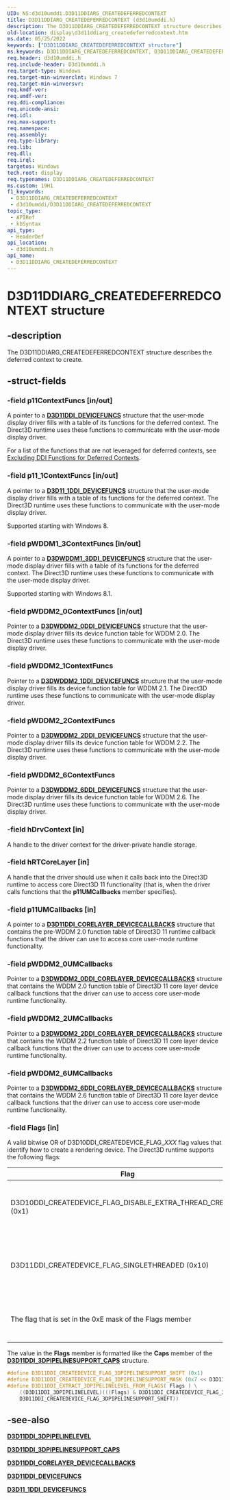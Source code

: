 ```yaml
---
UID: NS:d3d10umddi.D3D11DDIARG_CREATEDEFERREDCONTEXT
title: D3D11DDIARG_CREATEDEFERREDCONTEXT (d3d10umddi.h)
description: The D3D11DDIARG_CREATEDEFERREDCONTEXT structure describes the deferred context to create.
old-location: display\d3d11ddiarg_createdeferredcontext.htm
ms.date: 05/25/2022
keywords: ["D3D11DDIARG_CREATEDEFERREDCONTEXT structure"]
ms.keywords: D3D11DDIARG_CREATEDEFERREDCONTEXT, D3D11DDIARG_CREATEDEFERREDCONTEXT structure [Display Devices], UMDisplayDriver_Dx11param_Structs_c66ddced-4073-4400-8142-4464ceadad74.xml, d3d10umddi/D3D11DDIARG_CREATEDEFERREDCONTEXT, display.d3d11ddiarg_createdeferredcontext
req.header: d3d10umddi.h
req.include-header: D3d10umddi.h
req.target-type: Windows
req.target-min-winverclnt: Windows 7
req.target-min-winversvr: 
req.kmdf-ver: 
req.umdf-ver: 
req.ddi-compliance: 
req.unicode-ansi: 
req.idl: 
req.max-support: 
req.namespace: 
req.assembly: 
req.type-library: 
req.lib: 
req.dll: 
req.irql: 
targetos: Windows
tech.root: display
req.typenames: D3D11DDIARG_CREATEDEFERREDCONTEXT
ms.custom: 19H1
f1_keywords:
 - D3D11DDIARG_CREATEDEFERREDCONTEXT
 - d3d10umddi/D3D11DDIARG_CREATEDEFERREDCONTEXT
topic_type:
 - APIRef
 - kbSyntax
api_type:
 - HeaderDef
api_location:
 - d3d10umddi.h
api_name:
 - D3D11DDIARG_CREATEDEFERREDCONTEXT
---
```


# D3D11DDIARG_CREATEDEFERREDCONTEXT structure

## -description

The D3D11DDIARG_CREATEDEFERREDCONTEXT structure describes the deferred context to create.

## -struct-fields

### -field p11ContextFuncs [in/out]

A pointer to a [**D3D11DDI_DEVICEFUNCS**](ns-d3d10umddi-d3d11ddi_devicefuncs.md) structure that the user-mode display driver fills with a table of its functions for the deferred context. The Direct3D runtime uses these functions to communicate with the user-mode display driver.

For a list of the functions that are not leveraged for deferred contexts, see [Excluding DDI Functions for Deferred Contexts](/windows-hardware/drivers/display/excluding-ddi-functions-for-deferred-contexts).

### -field p11_1ContextFuncs [in/out]

A pointer to a [**D3D11_1DDI_DEVICEFUNCS**](ns-d3d10umddi-d3d11_1ddi_devicefuncs.md) structure that the user-mode display driver fills with a table of its functions for the deferred context. The Direct3D runtime uses these functions to communicate with the user-mode display driver.

Supported starting with Windows 8.

### -field pWDDM1_3ContextFuncs [in/out]

A pointer to a [**D3DWDDM1_3DDI_DEVICEFUNCS**](ns-d3d10umddi-d3dwddm1_3ddi_devicefuncs.md) structure that the user-mode display driver fills with a table of its functions for the deferred context. The Direct3D runtime uses these functions to communicate with the user-mode display driver.

Supported starting with Windows 8.1.

### -field pWDDM2_0ContextFuncs [in/out]

Pointer to a [**D3DWDDM2_0DDI_DEVICEFUNCS**](ns-d3d10umddi-d3dwddm2_0ddi_devicefuncs.md) structure that the user-mode display driver fills its device function table for WDDM 2.0. The Direct3D runtime uses these functions to communicate with the user-mode display driver.

### -field pWDDM2_1ContextFuncs

Pointer to a [**D3DWDDM2_1DDI_DEVICEFUNCS**](ns-d3d10umddi-d3dwddm2_1ddi_devicefuncs.md) structure that the user-mode display driver fills its device function table for WDDM 2.1. The Direct3D runtime uses these functions to communicate with the user-mode display driver.

### -field pWDDM2_2ContextFuncs

Pointer to a [**D3DWDDM2_2DDI_DEVICEFUNCS**](ns-d3d10umddi-d3dwddm2_2ddi_devicefuncs.md) structure that the user-mode display driver fills its device function table for WDDM 2.2. The Direct3D runtime uses these functions to communicate with the user-mode display driver.

### -field pWDDM2_6ContextFuncs

Pointer to a [**D3DWDDM2_6DDI_DEVICEFUNCS**](ns-d3d10umddi-d3dwddm2_6ddi_devicefuncs.md) structure that the user-mode display driver fills its device function table for WDDM 2.6. The Direct3D runtime uses these functions to communicate with the user-mode display driver.

### -field hDrvContext [in]

A handle to the driver context for the driver-private handle storage.

### -field hRTCoreLayer [in]

A handle that the driver should use when it calls back into the Direct3D runtime to access core Direct3D 11 functionality (that is, when the driver calls functions that the **p11UMCallbacks** member specifies).

### -field p11UMCallbacks [in]

A pointer to a [**D3D11DDI_CORELAYER_DEVICECALLBACKS**](ns-d3d10umddi-d3d11ddi_corelayer_devicecallbacks.md) structure that contains the pre-WDDM 2.0 function table of Direct3D 11 runtime callback functions that the driver can use to access core user-mode runtime functionality.

### -field pWDDM2_0UMCallbacks

Pointer to a [**D3DWDDM2_0DDI_CORELAYER_DEVICECALLBACKS**](ns-d3d10umddi-d3dwddm2_0ddi_corelayer_devicecallbacks.md) structure that contains the WDDM 2.0 function table of Direct3D 11 core layer device callback functions that the driver can use to access core user-mode runtime functionality.

### -field pWDDM2_2UMCallbacks

Pointer to a [**D3DWDDM2_2DDI_CORELAYER_DEVICECALLBACKS**](ns-d3d10umddi-d3dwddm2_2ddi_corelayer_devicecallbacks.md) structure that contains the WDDM 2.2 function table of Direct3D 11 core layer device callback functions that the driver can use to access core user-mode runtime functionality.

### -field pWDDM2_6UMCallbacks

Pointer to a [**D3DWDDM2_6DDI_CORELAYER_DEVICECALLBACKS**](ns-d3d10umddi-d3dwddm2_6ddi_corelayer_devicecallbacks.md) structure that contains the WDDM 2.6 function table of Direct3D 11 core layer device callback functions that the driver can use to access core user-mode runtime functionality.

### -field Flags [in]

A valid bitwise OR of D3D10DDI_CREATEDEVICE_FLAG_*XXX* flag values that identify how to create a rendering device. The Direct3D runtime supports the following flags:  

| Flag | Meaning |
| ---- | ------- |
| D3D10DDI_CREATEDEVICE_FLAG_DISABLE_EXTRA_THREAD_CREATION (0x1) | When set, the user-mode display driver should not run multiple threads simultaneously when it processes calls to its functions from the Direct3D runtime. A driver can typically start and run multiple threads to process operations faster, unless D3D10DDI_CREATEDEVICE_FLAG_DISABLE_EXTRA_THREAD_CREATION is set. |
| D3D11DDI_CREATEDEVICE_FLAG_SINGLETHREADED (0x10) | This flag informs the user-mode display driver that the application is single threaded. The Direct3D version 11 runtime allows multiple application threads to enter the driver if the driver allows this mode of operation. However, not all applications can run multiple threads. If this flag is set, the driver will not expect multiple threads to enter it and run simultaneously. The driver can avoid synchronization if this flag is present. |
| The flag that is set in the 0xE mask of the Flags member | This flag represents the level of 3-D pipeline that the driver should support for the display device. The driver uses the following constant and macros to extract one of the values from the [**D3D11DDI_3DPIPELINELEVEL**](ne-d3d10umddi-d3d11ddi_3dpipelinelevel.md) enumeration that represent the 3-D pipeline level to support. |

The value in the **Flags** member is formatted like the **Caps** member of the [**D3D11DDI_3DPIPELINESUPPORT_CAPS**](ns-d3d10umddi-d3d11ddi_3dpipelinesupport_caps.md) structure.

```cpp
#define D3D11DDI_CREATEDEVICE_FLAG_3DPIPELINESUPPORT_SHIFT (0x1)
#define D3D11DDI_CREATEDEVICE_FLAG_3DPIPELINESUPPORT_MASK (0x7 << D3D11DDI_CREATEDEVICE_FLAG_3DPIPELINESUPPORT_SHIFT)
#define D3D11DDI_EXTRACT_3DPIPELINELEVEL_FROM_FLAGS( Flags ) \
    ((D3D11DDI_3DPIPELINELEVEL)(((Flags) & D3D11DDI_CREATEDEVICE_FLAG_3DPIPELINESUPPORT_MASK) >> \
    D3D11DDI_CREATEDEVICE_FLAG_3DPIPELINESUPPORT_SHIFT))
```

## -see-also

[**D3D11DDI_3DPIPELINELEVEL**](ne-d3d10umddi-d3d11ddi_3dpipelinelevel.md)

[**D3D11DDI_3DPIPELINESUPPORT_CAPS**](ns-d3d10umddi-d3d11ddi_3dpipelinesupport_caps.md)

[**D3D11DDI_CORELAYER_DEVICECALLBACKS**](ns-d3d10umddi-d3d11ddi_corelayer_devicecallbacks.md)

[**D3D11DDI_DEVICEFUNCS**](ns-d3d10umddi-d3d11ddi_devicefuncs.md)

[**D3D11_1DDI_DEVICEFUNCS**](ns-d3d10umddi-d3d11_1ddi_devicefuncs.md)
